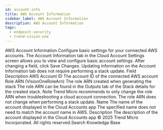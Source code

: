 ```yaml
---
id: account-info
title: AWS Account Information
sidebar_label: AWS Account Information
description: AWS Account Information
tags:
  - endpoint-security
  - trend-vision-one
---
```


 AWS Account Information Configure basic settings for your connected AWS accounts. The Account Information tab in the Cloud Account Settings screen allows you to view and configure basic account settings. After changing a field, click Save Changes. Updating information on the Account Information tab does not require performing a stack update. Field Description AWS Account ID The account ID of the connected AWS account Role ARN (VisionOneRoleArn) The role ARN created when generating the stack The role ARN can be found in the Outputs tab of the Stack details for the created stack. Note Trend Micro recommends to only change the role ARN when troubleshooting a cloud account connection. The role ARN does not change when performing a stack update. Name The name of the account displayed in the Cloud Accounts app The specified name does not need to match the account name in AWS. Description The description of the account displayed in the Cloud Accounts app © 2025 Trend Micro Incorporated. All rights reserved.Search Knowledge Base